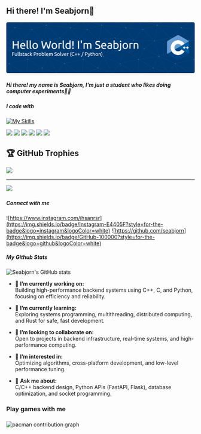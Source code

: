 ## Hi there! I'm Seabjorn👋

![seabbjorn](img/github-header-banner.png)


##### Hi there! my name is Seabjorn, I'm just a student who likes doing computer experiments😶‍🌫️

##### I code with

[![My Skills](https://skillicons.dev/icons?i=cpp,c,cs,html,js,python,laravel)](https://skillicons.dev)

<img src="https://img.shields.io/badge/C%2B%2B-00599C?style=for-the-badge&logo=c%2B%2B&logoColor=white" /> <img src="https://img.shields.io/badge/Python-FFD43B?style=for-the-badge&logo=python&logoColor=blue" /> <img src="https://img.shields.io/badge/Ruby-CC342D?style=for-the-badge&logo=ruby&logoColor=white" /> <img src="https://img.shields.io/badge/C-00599C?style=for-the-badge&logo=c&logoColor=white" /> <img src="https://img.shields.io/badge/Streamlit-FF4B4B?style=for-the-badge&logo=Streamlit&logoColor=white"/> <img src="https://img.shields.io/badge/JavaScript-323330?style=for-the-badge&logo=javascript&logoColor=F7DF1E" />




## 🏆 GitHub Trophies
![](https://github-profile-trophy.vercel.app/?username=seabjorn&theme=radical&no-frame=false&no-bg=true&margin-w=4)

---
[![](https://visitcount.itsvg.in/api?id=seabjorn&icon=0&color=0)](https://visitcount.itsvg.in)


##### Connect with me
![https://www.instagram.com/ihsanrsr](https://img.shields.io/badge/Instagram-E4405F?style=for-the-badge&logo=instagram&logoColor=white) ![https://github.com/seabjorn](https://img.shields.io/badge/GitHub-100000?style=for-the-badge&logo=github&logoColor=white)

##### My Github Stats
![Seabjorn's GitHub stats](https://github-readme-stats.vercel.app/api?username=anuraghazra&show_icons=true&theme=tokyonight)

- 🔭 **I’m currently working on:**  
Building high-performance backend systems using C++, C, and Python, focusing on efficiency and reliability.

- 🌱 **I’m currently learning:**  
Exploring systems programming, multithreading, distributed computing, and Rust for safe, fast development.

- 👯 **I’m looking to collaborate on:**  
Open to projects in backend infrastructure, real-time systems, and high-performance computing.

- 🤔 **I’m interested in:**  
Optimizing algorithms, cross-platform development, and low-level performance tuning.

- 💬 **Ask me about:**  
C/C++ backend design, Python APIs (FastAPI, Flask), database optimization, and socket programming.


<h3 align="left">Play games with me</h3>

###

<picture>
  <source media="(prefers-color-scheme: dark)" srcset="https://raw.githubusercontent.com/seanbjorn/seanbjorn/output/pacman-contribution-graph-dark.svg">
  <source media="(prefers-color-scheme: light)" srcset="https://raw.githubusercontent.com/seanbjorn/seanbjorn/output/pacman-contribution-graph.svg">
  <img alt="pacman contribution graph" src="https://raw.githubusercontent.com/seanbjorn/seanbjorn/output/pacman-contribution-graph.svg">
</picture>

###

